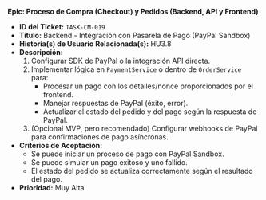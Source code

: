 **Epic: Proceso de Compra (Checkout) y Pedidos (Backend, API y Frontend)**

* **ID del Ticket:** `TASK-CM-019`
* **Título:** Backend - Integración con Pasarela de Pago (PayPal Sandbox)
* **Historia(s) de Usuario Relacionada(s):** HU3.8
* **Descripción:**
    1.  Configurar SDK de PayPal o la integración API directa.
    2.  Implementar lógica en `PaymentService` o dentro de `OrderService` para:
        * Procesar un pago con los detalles/nonce proporcionados por el frontend.
        * Manejar respuestas de PayPal (éxito, error).
        * Actualizar el estado del pedido y del pago según la respuesta de PayPal.
    3.  (Opcional MVP, pero recomendado) Configurar webhooks de PayPal para confirmaciones de pago asíncronas.
* **Criterios de Aceptación:**
    * Se puede iniciar un proceso de pago con PayPal Sandbox.
    * Se puede simular un pago exitoso y uno fallido.
    * El estado del pedido se actualiza correctamente según el resultado del pago.
* **Prioridad:** Muy Alta 
